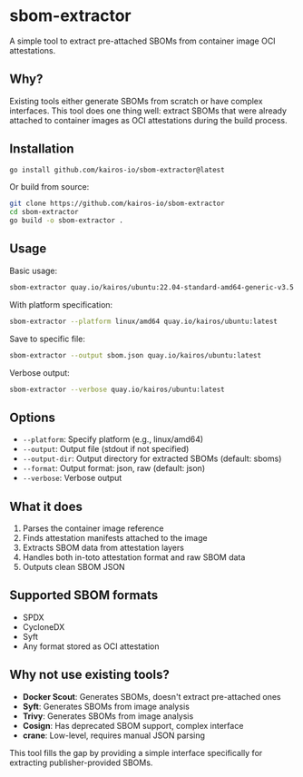 # sbom-extractor

A simple tool to extract pre-attached SBOMs from container image OCI attestations.

## Why?

Existing tools either generate SBOMs from scratch or have complex interfaces. This tool does one thing well: extract SBOMs that were already attached to container images as OCI attestations during the build process.

## Installation

```bash
go install github.com/kairos-io/sbom-extractor@latest
```

Or build from source:

```bash
git clone https://github.com/kairos-io/sbom-extractor
cd sbom-extractor
go build -o sbom-extractor .
```

## Usage

Basic usage:
```bash
sbom-extractor quay.io/kairos/ubuntu:22.04-standard-amd64-generic-v3.5.2-k3s-v1.33.4-k3s1
```

With platform specification:
```bash
sbom-extractor --platform linux/amd64 quay.io/kairos/ubuntu:latest
```

Save to specific file:
```bash
sbom-extractor --output sbom.json quay.io/kairos/ubuntu:latest
```

Verbose output:
```bash
sbom-extractor --verbose quay.io/kairos/ubuntu:latest
```

## Options

- `--platform`: Specify platform (e.g., linux/amd64)
- `--output`: Output file (stdout if not specified)
- `--output-dir`: Output directory for extracted SBOMs (default: sboms)
- `--format`: Output format: json, raw (default: json)
- `--verbose`: Verbose output

## What it does

1. Parses the container image reference
2. Finds attestation manifests attached to the image
3. Extracts SBOM data from attestation layers
4. Handles both in-toto attestation format and raw SBOM data
5. Outputs clean SBOM JSON

## Supported SBOM formats

- SPDX
- CycloneDX  
- Syft
- Any format stored as OCI attestation

## Why not use existing tools?

- **Docker Scout**: Generates SBOMs, doesn't extract pre-attached ones
- **Syft**: Generates SBOMs from image analysis
- **Trivy**: Generates SBOMs from image analysis  
- **Cosign**: Has deprecated SBOM support, complex interface
- **crane**: Low-level, requires manual JSON parsing

This tool fills the gap by providing a simple interface specifically for extracting publisher-provided SBOMs.
